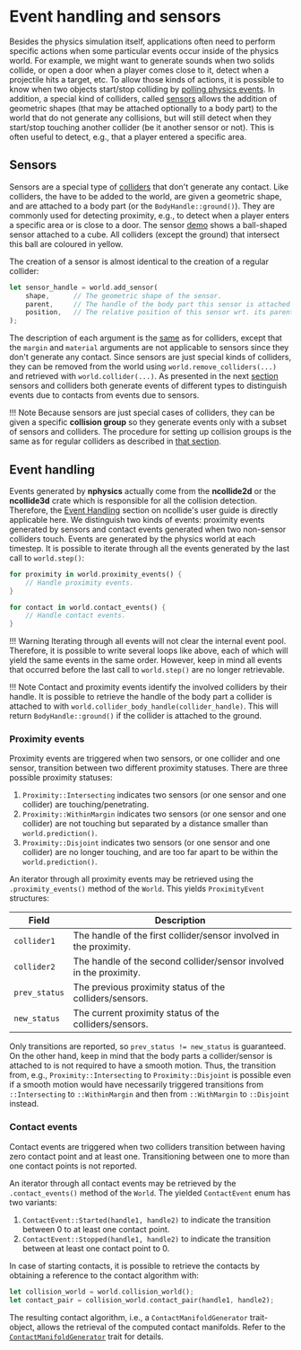 # Event handling and sensors
Besides the physics simulation itself, applications often need to perform specific actions when some particular events occur inside of the physics world. For example, we might want to generate sounds when two solids collide, or open a door when a player comes close to it, detect when a projectile hits a target, etc. To allow those kinds of actions, it is possible to know when two objects start/stop colliding by [polling physics events](event_handling_and_sensors/#event-handling). In addition, a special kind of colliders, called [sensors](#sensors) allows the addition of geometric shapes (that may be attached optionally to a body part) to the world that do not generate any collisions, but will still detect when they start/stop touching another collider (be it another sensor or not). This is often useful to detect, e.g., that a player entered a specific area.

## Sensors
Sensors are a special type of [colliders](/rigid_body_simulations_with_contacts/#colliders) that don't generate any contact.
Like colliders, the have to be added to the world, are given a geometric shape, and are attached to a body part (or the `BodyHandle::ground()`).
They are commonly used for detecting proximity, e.g., to detect when a player enters a specific area or is close to a door. The sensor [demo](/demo_sensor3/) shows a ball-shaped sensor attached to a cube. All colliders (except the ground) that intersect this ball are coloured in yellow.

The creation of a sensor is almost identical to the creation of a regular collider:

```rust
let sensor_handle = world.add_sensor(
    shape,      // The geometric shape of the sensor.
    parent,     // The handle of the body part this sensor is attached to.
    position,   // The relative position of this sensor wrt. its parent.
);
```
The description of each argument is the [same](/rigid_body_simulations_with_contacts/#colliders) as for colliders, except that the `margin` and `material` arguments are not applicable to sensors since they don't generate any contact. Since sensors are just special kinds of colliders, they can be removed from the world using `world.remove_colliders(...)` and retrieved with `world.collider(...)`. As presented in the next [section](/event_handling_and_sensors/#event-handling) sensors and colliders both generate events of different types to distinguish events due to contacts from events due to sensors.

!!! Note
    Because sensors are just special cases of colliders, they can be given a specific **collision group** so they generate events only with a subset of sensors and colliders. The procedure for setting up collision groups is the same as for regular colliders as described in [that section](rigid_body_simulations_with_contacts/#collision-groups).

## Event handling
Events generated by **nphysics** actually come from the **ncollide2d** or the **ncollide3d** crate which is responsible for all the collision detection. Therefore, the [Event Handling](http://ncollide.org/collision_detection_pipeline/#event-handling) section on ncollide's user guide is directly applicable here. We distinguish two kinds of events: proximity events generated by sensors and contact events generated when two non-sensor colliders touch. Events are generated by the physics world at each timestep. It is possible to iterate through all the events generated by the last call to `world.step()`:
```rust
for proximity in world.proximity_events() {
    // Handle proximity events.
}

for contact in world.contact_events() {
    // Handle contact events.
}
```

!!! Warning
    Iterating through all events will not clear the internal event pool. Therefore, it is possible to write several loops like above, each of which will yield the same events in the same order. However, keep in mind all events that occurred before the last call to `world.step()` are no longer retrievable.

!!! Note
    Contact and proximity events identify the involved colliders by their handle. It is possible to retrieve the handle of the body part a collider is attached to with `world.collider_body_handle(collider_handle)`. This will return `BodyHandle::ground()` if the collider is attached to the ground.

### Proximity events
Proximity events are triggered when two sensors, or one collider and one sensor,
transition between two different proximity statuses. There are three possible proximity statuses:

1. `Proximity::Intersecting` indicates two sensors (or one sensor and one collider) are touching/penetrating.
2. `Proximity::WithinMargin` indicates two sensors (or one sensor and one collider) are not touching but separated by a distance smaller than `world.prediction()`.
3. `Proximity::Disjoint` indicates two sensors (or one sensor and one collider) are no longer touching, and are too far apart to be within the `world.prediction()`.

An iterator through all proximity events may be retrieved using the `.proximity_events()`
method of the `World`. This yields `ProximityEvent` structures:

| Field                | Description |
|--                     | --          |
| `collider1` | The handle of the first collider/sensor involved in the proximity. |
| `collider2` | The handle of the second collider/sensor involved in the proximity. |
| `prev_status` | The previous proximity status of the colliders/sensors. |
| `new_status`  | The current proximity status of the colliders/sensors. |

Only transitions are reported, so `prev_status != new_status` is guaranteed. On the other
hand, keep in mind that the body parts a collider/sensor is attached to is not required to have a smooth
motion. Thus, the transition from, e.g., `Proximity::Intersecting` to
`Proximity::Disjoint` is possible even if a smooth motion would have
necessarily triggered transitions from `::Intersecting` to `::WithinMargin` and
then from `::WithMargin` to `::Disjoint` instead.

### Contact events
Contact events are triggered when two colliders transition between having zero contact point and at least one.
Transitioning between one to more than one contact points is not reported.

An iterator through all contact events may be retrieved by the `.contact_events()`
method of the `World`. The yielded `ContactEvent` enum has two variants:

1. `ContactEvent::Started(handle1, handle2)` to indicate the transition between
0 to at least one contact point.
2. `ContactEvent::Stopped(handle1, handle2)` to indicate the transition between
at least one contact point to 0.

In case of starting contacts, it is possible to retrieve the contacts by obtaining
a reference to the contact algorithm with:

```rust
let collision_world = world.collision_world();
let contact_pair = collision_world.contact_pair(handle1, handle2);
```

The resulting contact algorithm, i.e., a `ContactManifoldGenerator` trait-object, allows the retrieval of the computed
contact manifolds. Refer to the [`ContactManifoldGenerator`](http://ncollide.org/rustdoc/ncollide3d/narrow_phase/trait.ContactManifoldGenerator.html)
trait for details.